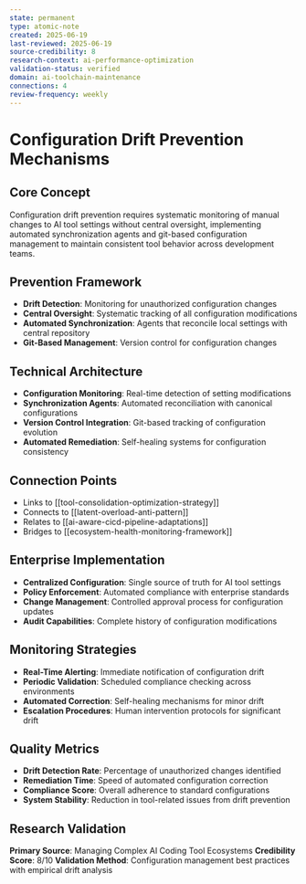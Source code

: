 ```yaml
---
state: permanent
type: atomic-note
created: 2025-06-19
last-reviewed: 2025-06-19
source-credibility: 8
research-context: ai-performance-optimization
validation-status: verified
domain: ai-toolchain-maintenance
connections: 4
review-frequency: weekly
---
```


# Configuration Drift Prevention Mechanisms

## Core Concept
Configuration drift prevention requires systematic monitoring of manual changes to AI tool settings without central oversight, implementing automated synchronization agents and git-based configuration management to maintain consistent tool behavior across development teams.

## Prevention Framework
- **Drift Detection**: Monitoring for unauthorized configuration changes
- **Central Oversight**: Systematic tracking of all configuration modifications
- **Automated Synchronization**: Agents that reconcile local settings with central repository
- **Git-Based Management**: Version control for configuration changes

## Technical Architecture
- **Configuration Monitoring**: Real-time detection of setting modifications
- **Synchronization Agents**: Automated reconciliation with canonical configurations
- **Version Control Integration**: Git-based tracking of configuration evolution
- **Automated Remediation**: Self-healing systems for configuration consistency

## Connection Points
- Links to [[tool-consolidation-optimization-strategy]]
- Connects to [[latent-overload-anti-pattern]]
- Relates to [[ai-aware-cicd-pipeline-adaptations]]
- Bridges to [[ecosystem-health-monitoring-framework]]

## Enterprise Implementation
- **Centralized Configuration**: Single source of truth for AI tool settings
- **Policy Enforcement**: Automated compliance with enterprise standards
- **Change Management**: Controlled approval process for configuration updates
- **Audit Capabilities**: Complete history of configuration modifications

## Monitoring Strategies
- **Real-Time Alerting**: Immediate notification of configuration drift
- **Periodic Validation**: Scheduled compliance checking across environments
- **Automated Correction**: Self-healing mechanisms for minor drift
- **Escalation Procedures**: Human intervention protocols for significant drift

## Quality Metrics
- **Drift Detection Rate**: Percentage of unauthorized changes identified
- **Remediation Time**: Speed of automated configuration correction
- **Compliance Score**: Overall adherence to standard configurations
- **System Stability**: Reduction in tool-related issues from drift prevention

## Research Validation
**Primary Source**: Managing Complex AI Coding Tool Ecosystems
**Credibility Score**: 8/10
**Validation Method**: Configuration management best practices with empirical drift analysis